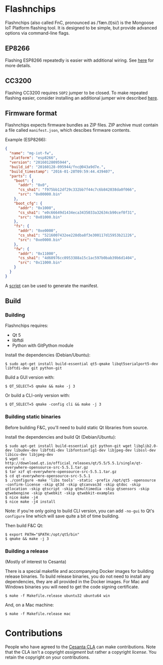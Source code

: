 # Flashnchips

Flashnchips (also called FnC, pronounced as /ˈfæn.(t)si/) is the Mongoose IoT Platform flashing tool. It is designed to be simple, but
provide advanced options via command-line flags.

## EP8266

Flashing ESP8266 repeatedly is easier with additional wiring.
See [here](https://github.com/cesanta/mongoose-iot/blob/master/fw/platforms/esp8266/flashing.md)
for more details.

## CC3200

Flashing CC3200 requires `SOP2` jumper to be closed.
To make repeated flashing easier, consider installing an additional jumper wire
described [here](http://energia.nu/cc3200guide/).

## Firmware format

Flashnchips expects firmware bundles as ZIP files.
ZIP archive must contain a file called `manifest.json`, which descibes firmware
contents.

Example (ESP8266):

```json
{
  "name": "mg-iot-fw",
  "platform": "esp8266",
  "version": "20160128095944",
  "build_id": "20160128-095944/fnc@043a9d7e.",
  "build_timestamp": "2016-01-28T09:59:44.439407",
  "parts": {
    "boot": {
      "addr": "0x0",
      "cs_sha1": "f975bb12df29c332bb7f44c7c6b842038da0f066",
      "src": "0x00000.bin"
    },
    "boot_cfg": {
      "addr": "0x1000",
      "cs_sha1": "e0c66649d1434eca3435033a32634cb90cef0f31",
      "src": "0x01000.bin"
    },
    "fs": {
      "addr": "0xe0000",
      "cs_sha1": "5216007432ee228dba8f3e300117d15953b21226",
      "src": "0xe0000.bin"
    },
    "fw": {
      "addr": "0x11000",
      "cs_sha1": "4d60976cc0953388a15c1ac597b0bab39b6d1404",
      "src": "0x11000.bin"
    }
  }
}
```

A [script](https://github.com/cesanta/fnc/blob/master/common/tools/fw_meta.py)
can be used to generate the manifest.

## Build

### Building

Flashnchips requires:

- Qt 5
- libftdi
- Python with GitPython module

Install the dependencies (Debian/Ubuntu):

```
$ sudo apt-get install build-essential qt5-qmake libqt5serialport5-dev libftdi-dev git python-git
```

Build a GUI version with:

```
$ QT_SELECT=5 qmake && make -j 3
```

Or build a CLI-only version with:

```
$ QT_SELECT=5 qmake -config cli && make -j 3
```

### Building static binaries

Before building F&C, you'll need to build static Qt libraries from source.

Install the dependencies and build Qt (Debian/Ubuntu):

```
$ sudo apt-get install build-essential git python-git wget libglib2.0-dev libudev-dev libftdi-dev libfontconfig1-dev libjpeg-dev libssl-dev libicu-dev libjpeg-dev
$ wget -c http://download.qt.io/official_releases/qt/5.5/5.5.1/single/qt-everywhere-opensource-src-5.5.1.tar.gz
$ tar xzf qt-everywhere-opensource-src-5.5.1.tar.gz
$ cd qt-everywhere-opensource-src-5.5.1
$ ./configure -make 'libs tools' -static -prefix /opt/qt5 -opensource -confirm-license -skip qt3d -skip qtcanvas3d -skip qtdoc -skip qtlocation -skip qtscript -skip qtmultimedia -skip qtsensors -skip qtwebengine -skip qtwebkit -skip qtwebkit-examples
$ nice make -j4
$ nice make -j4 install
```
Note: if you're only going to build CLI version, you can add `-no-gui` to Qt's `configure` line which will save quite a bit of time building.

Then build F&C Qt:

```
$ export PATH="$PATH:/opt/qt5/bin"
$ qmake && make -j 3
```

### Building a release

(Mostly of interest to Cesanta)

There is a special makefile and accompanying Docker images for building release binaries.
To build release binaries, you do not need to install any dependencies, they are all provided in the Docker images.
For Mac and Windows binaries you will need to get the code signing certificate.

```
$ make -f Makefile.release ubuntu32 ubuntu64 win
```

And, on a Mac machine:

```
$ make -f Makefile.release mac
```

# Contributions

People who have agreed to the
[Cesanta CLA](https://docs.cesanta.com/contributors_la.shtml)
can make contributions. Note that the CLA isn't a copyright
_assigment_ but rather a copyright _license_.
You retain the copyright on your contributions.
